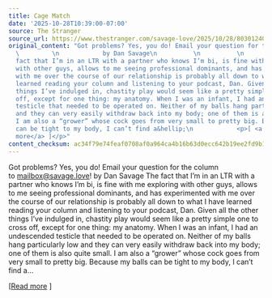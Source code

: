 ```yaml
---
title: Cage Match
date: '2025-10-28T10:39:00-07:00'
source: The Stranger
source_url: https://www.thestranger.com/savage-love/2025/10/28/80301240/cage-match
original_content: "Got problems? Yes, you do! Email your question for the column to mailbox@savage.love!\n
  \         \n            by Dan Savage\n          \n          \n          \n            The
  fact that I’m in an LTR with a partner who knows I’m bi, is fine with me exploring
  with other guys, allows to me seeing professional dominants, and has experimented
  with me over the course of our relationship is probably all down to what I have
  learned reading your column and listening to your podcast, Dan. Given all the other
  things I’ve indulged in, chastity play would seem like a pretty simple one to cross
  off, except for one thing: my anatomy. When I was an infant, I had an undescended
  testicle that needed to be operated on. Neither of my balls hang particularly low
  and they can very easily withdraw back into my body; one of them is also quite small.
  I am also a “grower” whose cock goes from very small to pretty big. Because my balls
  can be tight to my body, I can’t find a&hellip;\n            <p>[ <a href=\"https://www.thestranger.com/savage-love/2025/10/28/80301240/cage-match\">Read
  more</a> ]</p>"
content_checksum: ac34f79e74feaf0708af0a964ca4b16b63d0ecc642b19ee2fd9b1c546b5fc332
---
```


Got problems? Yes, you do! Email your question for the column to&nbsp;mailbox@savage.love! by Dan Savage The fact that I’m in an LTR with a partner who knows I’m bi, is fine with me exploring with other guys, allows to me seeing professional dominants, and has experimented with me over the course of our relationship is probably all down to what I have learned reading your column and listening to your podcast, Dan. Given all the other things I’ve indulged in, chastity play would seem like a pretty simple one to cross off, except for one thing: my anatomy. When I was an infant, I had an undescended testicle that needed to be operated on. Neither of my balls hang particularly low and they can very easily withdraw back into my body; one of them is also quite small. I am also a “grower” whose cock goes from very small to pretty big. Because my balls can be tight to my body, I can’t find a…

[[Read more](https://www.thestranger.com/savage-love/2025/10/28/80301240/cage-match) ]

